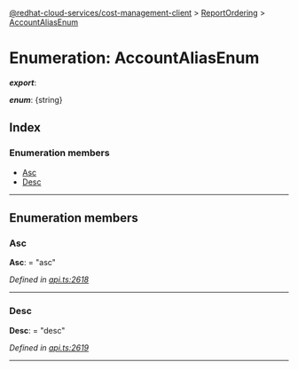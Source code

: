 [@redhat-cloud-services/cost-management-client](../README.md) > [ReportOrdering](../modules/reportordering.md) > [AccountAliasEnum](../enums/reportordering.accountaliasenum.md)

# Enumeration: AccountAliasEnum

*__export__*: 

*__enum__*: {string}

## Index

### Enumeration members

* [Asc](reportordering.accountaliasenum.md#asc)
* [Desc](reportordering.accountaliasenum.md#desc)

---

## Enumeration members

<a id="asc"></a>

###  Asc

**Asc**:  = "asc"

*Defined in [api.ts:2618](https://github.com/RedHatInsights/javascript-clients/blob/master/packages/cost-management/api.ts#L2618)*

___
<a id="desc"></a>

###  Desc

**Desc**:  = "desc"

*Defined in [api.ts:2619](https://github.com/RedHatInsights/javascript-clients/blob/master/packages/cost-management/api.ts#L2619)*

___

